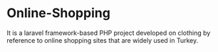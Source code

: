 # Online-Shopping
It is a laravel framework-based PHP project developed on clothing by reference to online shopping sites that are widely used in Turkey.
